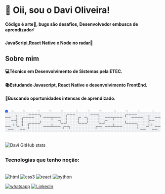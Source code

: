 # 👋 Oii, sou o Davi Oliveira! 

#### Código é arte🎨, bugs são desafios, Desenvolvedor embusca de aprendizado⚡
#### JavaScripi,React Native e Node no radar🚀

## Sobre mim

#### 💻Técnico em Desenvolvimento de Sistemas pela ETEC.
#### 📚Estudando Javascript, React Native e desenvolvimento FrontEnd.
#### 👀Buscando oportunidades intensas de aprendizado.

## 

<picture>
  <source media="(prefers-color-scheme: dark)" srcset="https://raw.githubusercontent.com/Davioliveria/Davioliveria/output/pacman-contribution-graph-dark.svg">
  <source media="(prefers-color-scheme: light)" srcset="https://raw.githubusercontent.com/Davioliveria/Davioliveria/output/pacman-contribution-graph.svg">
  <img alt="pacman contribution graph" src="https://raw.githubusercontent.com/Davioliveria/Davioliveria/output/pacman-contribution-graph.svg">
</picture>

###

###
![Davi GitHub stats](https://github-readme-stats.vercel.app/api?username=Davioliveria&show_icons=true&theme=tokyonight)

##

### Tecnologias que tenho noção:
<div style="display:inline_block"><br/>
  
  <img align="center" alt="html" height="50" widht="50" src="https://cdn.jsdelivr.net/gh/devicons/devicon@latest/icons/html5/html5-original-wordmark.svg" />
  <img align="center" alt="css3" height="50" widht="50" src="https://cdn.jsdelivr.net/gh/devicons/devicon@latest/icons/css3/css3-original-wordmark.svg" />          
  <img align="center" alt="react" height="50" widht="50" src="https://cdn.jsdelivr.net/gh/devicons/devicon@latest/icons/react/react-original-wordmark.svg" />
  <img align="center" alt="python" height="50" widht="50" src="https://cdn.jsdelivr.net/gh/devicons/devicon@latest/icons/python/python-original-wordmark.svg" />
</div>

[![whatsapp](https://img.shields.io/badge/WhatsApp-25D366?style=for-the-badge&logo=whatsapp&logoColor=white)](https://wa.me/981480390.)
[![Linkedin](https://img.shields.io/badge/LinkedIn-0077B5?style=for-the-badge&logo=linkedin&logoColor=white)](https://www.linkedin.com/in/davi-oliveira-97b660317/)

